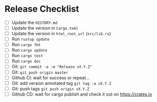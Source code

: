 # Release Checklist

- [ ] Update the `HISTORY.md`
- [ ] Update the version in `Cargo.toml`
- [ ] Update the version in `html_root_url` (`src/lib.rs`)
- [ ] Run `rustup update`
- [ ] Run `cargo fmt`
- [ ] Run `cargo update`
- [ ] Run `cargo test`
- [ ] Run `cargo doc`
- [ ] Git: `git commit -a -m "Release vX.Y.Z"`
- [ ] Git: `git push origin master`
- [ ] Github CI: wait for success or repeat...
- [ ] Git: add version annotated tag `git tag -a vX.Y.Z`
- [ ] Git: push tags `git push origin vX.Y.Z`
- [ ] Github CD: wait for cargo publish and check it out on https://crates.io
